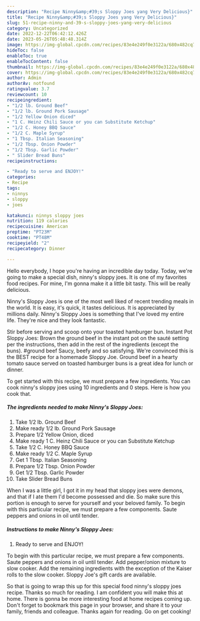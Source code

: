 ```yaml
---
description: "Recipe Ninny&amp;#39;s Sloppy Joes yang Very Delicious}"
title: "Recipe Ninny&amp;#39;s Sloppy Joes yang Very Delicious}"
slug: 51-recipe-ninny-and-39-s-sloppy-joes-yang-very-delicious
category: Uncategorized
date: 2022-12-22T06:42:12.426Z
date: 2023-05-26T05:48:48.314Z
image: https://img-global.cpcdn.com/recipes/83e4e249f0e3122a/680x482cq70/ninnys-sloppy-joes-recipe-main-photo.jpg
hideToc: false
enableToc: true
enableTocContent: false
thumbnail: https://img-global.cpcdn.com/recipes/83e4e249f0e3122a/680x482cq70/ninnys-sloppy-joes-recipe-main-photo.jpg
cover: https://img-global.cpcdn.com/recipes/83e4e249f0e3122a/680x482cq70/ninnys-sloppy-joes-recipe-main-photo.jpg
author: Admin
authorAv: notfound
ratingvalue: 3.7
reviewcount: 10
recipeingredient:
- "1/2 lb. Ground Beef"
- "1/2 lb. Ground Pork Sausage"
- "1/2 Yellow Onion diced"
- "1 C. Heinz Chili Sauce or you can Substitute Ketchup"
- "1/2 C. Honey BBQ Sauce"
- "1/2 C. Maple Syrup"
- "1 Tbsp. Italian Seasoning"
- "1/2 Tbsp. Onion Powder"
- "1/2 Tbsp. Garlic Powder"
- " Slider Bread Buns"
recipeinstructions:

- "Ready to serve and ENJOY!"
categories:
- Recipe
tags:
- ninnys
- sloppy
- joes

katakunci: ninnys sloppy joes 
nutrition: 119 calories
recipecuisine: American
preptime: "PT23M"
cooktime: "PT48M"
recipeyield: "2"
recipecategory: Dinner

---
```



Hello everybody, I hope you're having an incredible day today. Today, we're going to make a special dish, ninny&#39;s sloppy joes. It is one of my favorites food recipes. For mine, I'm gonna make it a little bit tasty. This will be really delicious.

Ninny&#39;s Sloppy Joes is one of the most well liked of recent trending meals in the world. It is easy, it's quick, it tastes delicious. It is appreciated by millions daily. Ninny&#39;s Sloppy Joes is something that I've loved my entire life. They're nice and they look fantastic.

Stir before serving and scoop onto your toasted hamburger bun. Instant Pot Sloppy Joes: Brown the ground beef in the instant pot on the sauté setting per the instructions, then add in the rest of the ingredients (except the buns). #ground beef Saucy, beefy and so satisfying. We&#39;re convinced this is the BEST recipe for a homemade Sloppy Joe. Ground beef in a hearty tomato sauce served on toasted hamburger buns is a great idea for lunch or dinner.


To get started with this recipe, we must prepare a few ingredients. You can cook ninny&#39;s sloppy joes using 10 ingredients and 0 steps. Here is how you cook that.

<!--inarticleads1-->

##### The ingredients needed to make Ninny&#39;s Sloppy Joes:

1. Take 1/2 lb. Ground Beef
1. Make ready 1/2 lb. Ground Pork Sausage
1. Prepare 1/2 Yellow Onion, diced
1. Make ready 1 C. Heinz Chili Sauce or you can Substitute Ketchup
1. Take 1/2 C. Honey BBQ Sauce
1. Make ready 1/2 C. Maple Syrup
1. Get 1 Tbsp. Italian Seasoning
1. Prepare 1/2 Tbsp. Onion Powder
1. Get 1/2 Tbsp. Garlic Powder
1. Take  Slider Bread Buns


When I was a little girl, I got it in my head that sloppy joes were demons, and that if I ate them I&#39;d become possessed and die. So make sure this portion is enough to serve for yourself and your beloved family. To begin with this particular recipe, we must prepare a few components. Saute peppers and onions in oil until tender. 

<!--inarticleads2-->

##### Instructions to make Ninny&#39;s Sloppy Joes:


1. Ready to serve and ENJOY!

To begin with this particular recipe, we must prepare a few components. Saute peppers and onions in oil until tender. Add pepper/onion mixture to slow cooker. Add the remaining ingredients with the exception of the Kaiser rolls to the slow cooker. Sloppy Joe&#39;s gift cards are available. 

So that is going to wrap this up for this special food ninny&#39;s sloppy joes recipe. Thanks so much for reading. I am confident you will make this at home. There is gonna be more interesting food at home recipes coming up. Don't forget to bookmark this page in your browser, and share it to your family, friends and colleague. Thanks again for reading. Go on get cooking!
